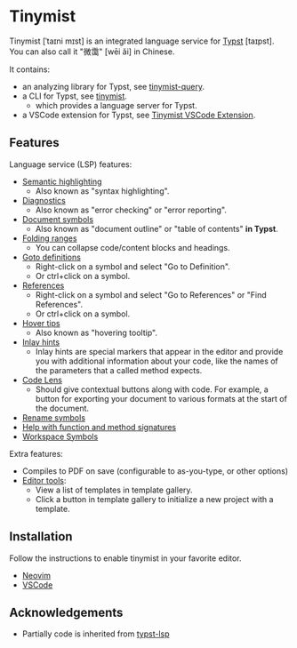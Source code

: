 # Tinymist

Tinymist [ˈtaɪni mɪst] is an integrated language service for [Typst](https://typst.app/) [taɪpst]. You can also call it "微霭" [wēi ǎi] in Chinese.

It contains:
- an analyzing library for Typst, see [tinymist-query](./crates/tinymist-query/).
- a CLI for Typst, see [tinymist](./crates/tinymist/).
  - which provides a language server for Typst.
- a VSCode extension for Typst, see [Tinymist VSCode Extension](./editors/vscode/).

## Features

Language service (LSP) features:

- [Semantic highlighting](https://code.visualstudio.com/api/language-extensions/semantic-highlight-guide)
  - Also known as "syntax highlighting".
- [Diagnostics](https://code.visualstudio.com/api/language-extensions/programmatic-language-features#provide-diagnostics)
  - Also known as "error checking" or "error reporting".
- [Document symbols](https://code.visualstudio.com/docs/getstarted/userinterface#_outline-view)
  - Also known as "document outline" or "table of contents" **in Typst**.
- [Folding ranges](https://burkeholland.gitbook.io/vs-code-can-do-that/exercise-3-navigation-and-refactoring/folding-sections)
  - You can collapse code/content blocks and headings.
- [Goto definitions](https://code.visualstudio.com/api/language-extensions/programmatic-language-features#show-definitions-of-a-symbol)
  - Right-click on a symbol and select "Go to Definition".
  - Or ctrl+click on a symbol.
- [References](https://code.visualstudio.com/api/language-extensions/programmatic-language-features#find-all-references-to-a-symbol)
  - Right-click on a symbol and select "Go to References" or "Find References".
  - Or ctrl+click on a symbol.
- [Hover tips](https://code.visualstudio.com/api/language-extensions/programmatic-language-features#show-hovers)
  - Also known as "hovering tooltip".
- [Inlay hints](https://www.jetbrains.com/help/idea/inlay-hints.html)
  - Inlay hints are special markers that appear in the editor and provide you with additional information about your code, like the names of the parameters that a called method expects.
- [Code Lens](https://code.visualstudio.com/blogs/2017/02/12/code-lens-roundup)
  - Should give contextual buttons along with code. For example, a button for exporting your document to various formats at the start of the document.
- [Rename symbols](https://code.visualstudio.com/api/language-extensions/programmatic-language-features#rename-symbols)
- [Help with function and method signatures](https://code.visualstudio.com/api/language-extensions/programmatic-language-features#help-with-function-and-method-signatures)
- [Workspace Symbols](https://code.visualstudio.com/api/language-extensions/programmatic-language-features#show-all-symbol-definitions-in-folder)

Extra features:

- Compiles to PDF on save (configurable to as-you-type, or other options)
- [Editor tools](https://github.com/Myriad-Dreamin/tinymist/tree/main/tools/editor-tools):
  - View a list of templates in template gallery.
  - Click a button in template gallery to initialize a new project with a template.

## Installation

Follow the instructions to enable tinymist in your favorite editor.
+ [Neovim](./editors/neovim/README.md)
+ [VSCode](./editors/vscode/README.md)

## Acknowledgements

- Partially code is inherited from [typst-lsp](https://github.com/nvarner/typst-lsp)
